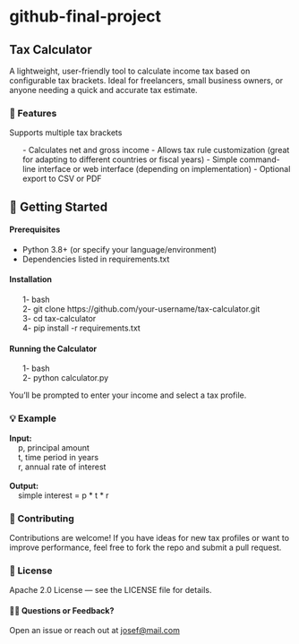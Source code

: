 # github-final-project

## Tax Calculator
A lightweight, user-friendly tool to calculate income tax based on configurable tax brackets. Ideal for freelancers, small business owners, or anyone needing a quick and accurate tax estimate.

 ### 🔧 Features
Supports multiple tax brackets
<ul>
- Calculates net and gross income
- Allows tax rule customization (great for adapting to different countries or fiscal years)
- Simple command-line interface or web interface (depending on implementation)
- Optional export to CSV or PDF
</ul>

## 🚀 Getting Started
#### Prerequisites
- Python 3.8+ (or specify your language/environment)
- Dependencies listed in requirements.txt

#### Installation
<ol>
 1- bash<br>
 2- git clone https://github.com/your-username/tax-calculator.git<br>
 3- cd tax-calculator<br>
 4- pip install -r requirements.txt<br>
</ol>

#### Running the Calculator
<ol>
 1- bash<br>
 2- python calculator.py<br>
</ol>

You’ll be prompted to enter your income and select a tax profile.

### 💡 Example

**Input:**<br>
&nbsp;&nbsp;&nbsp;&nbsp;p, principal amount<br>
&nbsp;&nbsp;&nbsp;&nbsp;t, time period in years<br>
&nbsp;&nbsp;&nbsp;&nbsp;r, annual rate of interest<br>
<br>
**Output:**<br>
&nbsp;&nbsp;&nbsp;&nbsp;simple interest = p * t * r

### 🤝 Contributing
Contributions are welcome! If you have ideas for new tax profiles or want to improve performance, feel free to fork the repo and submit a pull request.

### 📝 License
Apache 2.0 License — see the LICENSE file for details.

#### 🙋‍♂️ Questions or Feedback?
Open an issue or reach out at josef@mail.com
